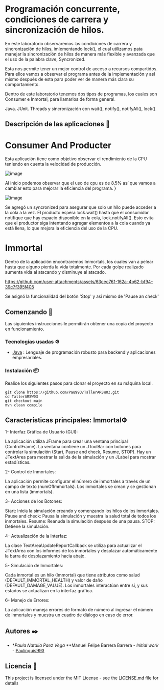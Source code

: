 # Programación concurrente, condiciones de carrera y sincronización de hilos.

En este laboratorio observaremos las condiciones de carrera y sincronización de hilos, imlementando lock(), el cual utilizamos pata manejar la sincronización de hilos de manera más flexible y avanzada que el uso de la palabra clave, Syncronized. 

Esta nos permite tener un mejor control de acceso a recursos compartidos. Para ellos vamos a observar el programa antes de la implementación y así mismo después de esta para poder ver de manera más clara su comportamiento. 

Dentro de este laboratorio tenemos dos tipos de programas, los cuales son Consumer e Inmortal, para llamarlos de forma general.

Java.
JUnit.
Threads y sincronización con wait(), notify(), notifyAll(), lock().

## Descripción de las aplicaciones 📖

# Consumer And Producter

Esta aplicación tiene como objetivo observar el rendimiento de la CPU teniendo en cuenta la velocidad de producción. 

![image](https://github.com/user-attachments/assets/a5d55de2-285a-404d-97f4-effdaa3ee8f7)

Al inicio podemos observar que el uso de cpu es de 8.5% así que vamos a cambiar esto para mejorar la eficiencia del programa. }

![image](https://github.com/user-attachments/assets/6e3b019d-eaab-492b-8519-ab7b58010802)

Se agregó un syncronized para asegurar que solo un hilo puede acceder a la cola a la vez.
El producto espera lock.wait() hasta que el consumidor notifique que hay espacio disponible en la cola, lock.notifyAll().
Esto evita que el productor siga intentando agregar elementos a la cola cuando ya está llena, lo que mejora la eficiencia del uso de la CPU.

# Immortal

Dentro de la aplicación encontraremos Immortals, los cuales van a pelear hasta que alguno pierda la vida totalmente. Por cada golpe realizado aumenta vida al atacando y disminuye al atacado.



https://github.com/user-attachments/assets/63cec761-162a-4b62-bf94-39c7f395f405



Se asignó la funcionalidad del botón 'Stop' y así mismo de 'Pause an check'

## Comenzando 🚀

Las siguientes instrucciones le permitirán obtener una copia del proyecto en funcionamiento.

### Tecnologías usadas ⚙️

* [Java](https://www.java.com/es/) : Lenguaje de programación robusto para backend y aplicaciones empresariales.

### Instalación 📦

Realice los siguientes pasos para clonar el proyecto en su máquina local.

```
git clone https://github.com/Pau993/TallerARSW03.git
cd TallerARSW03
git checkout main
mvn clean compile
```

## Características principales: Immortal⚙️

1- Interfaz Gráfica de Usuario (GUI):

La aplicación utiliza JFrame para crear una ventana principal (ControlFrame).
La ventana contiene un JToolBar con botones para controlar la simulación (Start, Pause and check, Resume, STOP).
Hay un JTextArea para mostrar la salida de la simulación y un JLabel para mostrar estadísticas.

2- Control de Inmortales:

La aplicación permite configurar el número de inmortales a través de un campo de texto (numOfImmortals).
Los inmortales se crean y se gestionan en una lista (immortals).

3- Acciones de los Botones:

Start: Inicia la simulación creando y comenzando los hilos de los inmortales.
Pause and check: Pausa la simulación y muestra la salud total de todos los inmortales.
Resume: Reanuda la simulación después de una pausa.
STOP: Detiene la simulación.

4- Actualización de la Interfaz:

La clase TextAreaUpdateReportCallback se utiliza para actualizar el JTextArea con los informes de los inmortales y desplazar automáticamente la barra de desplazamiento hacia abajo.

5- Simulación de Inmortales:

Cada inmortal es un hilo (Immortal) que tiene atributos como salud (DEFAULT_IMMORTAL_HEALTH) y valor de daño (DEFAULT_DAMAGE_VALUE).
Los inmortales interactúan entre sí, y sus estados se actualizan en la interfaz gráfica.

6- Manejo de Errores:

La aplicación maneja errores de formato de número al ingresar el número de inmortales y muestra un cuadro de diálogo en caso de error.


## Autores ✒️

* **Paula Natalia Paez Vega* **Manuel Felipe Barrera Barrera - *Initial work* - [Paulinguis993](https://github.com/Paulinguis993)

## Licencia 📄

This project is licensed under the MIT License - see the [LICENSE.md](LICENSE.md) file for details
